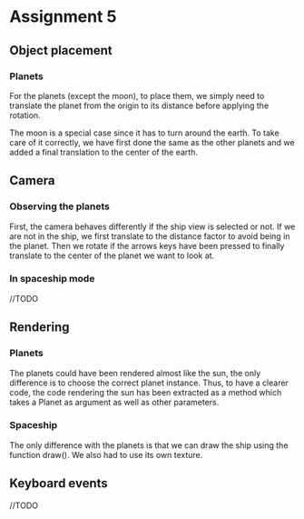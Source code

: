# Assignment 5

## Object placement
### Planets
For the planets (except the moon), to place them, we simply need to translate
the planet from the origin to its distance before applying the rotation.

The moon is a special case since it has to turn around the earth.
To take care of it correctly, we have first done the same as the other planets and we added a final translation to the center of the earth.

## Camera

### Observing the planets
First, the camera behaves differently if the ship view is selected or not.
If we are not in the ship, we first translate to the distance factor to avoid being in the planet. Then we rotate if the arrows keys have been pressed to finally translate to the center of the planet we want to look at.

### In spaceship mode
//TODO

## Rendering
### Planets
The planets could have been rendered almost like the sun, the only difference is to choose the correct planet instance. Thus, to have a clearer code, the code rendering the sun has been extracted as a method which takes a Planet as argument as well as other parameters.

### Spaceship
The only difference with the planets is that we can draw the ship using the function draw(). We also had to use its own texture.

## Keyboard events
//TODO
